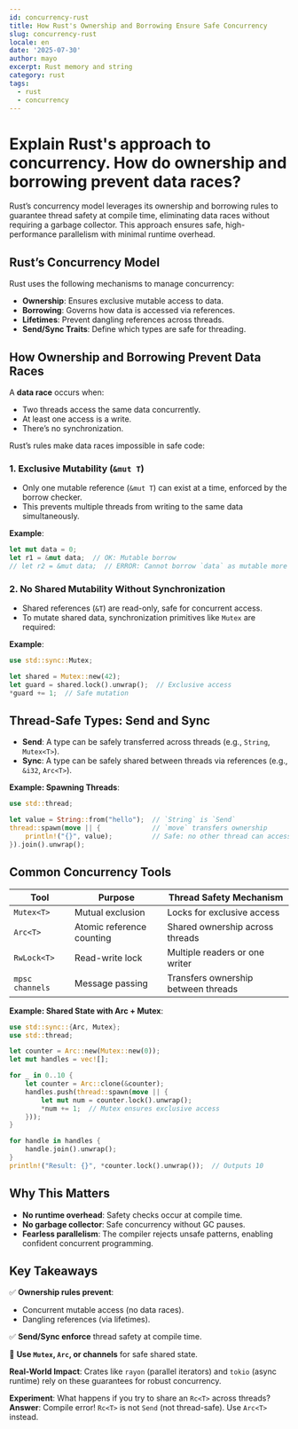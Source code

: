```yaml
---
id: concurrency-rust
title: How Rust's Ownership and Borrowing Ensure Safe Concurrency
slug: concurrency-rust
locale: en
date: '2025-07-30'
author: mayo
excerpt: Rust memory and string
category: rust
tags:
  - rust
  - concurrency
---
```


# Explain Rust's approach to concurrency. How do ownership and borrowing prevent data races?

Rust’s concurrency model leverages its ownership and borrowing rules to guarantee thread safety at compile time, eliminating data races without requiring a garbage collector. This approach ensures safe, high-performance parallelism with minimal runtime overhead.

## Rust’s Concurrency Model

Rust uses the following mechanisms to manage concurrency:
- **Ownership**: Ensures exclusive mutable access to data.
- **Borrowing**: Governs how data is accessed via references.
- **Lifetimes**: Prevent dangling references across threads.
- **Send/Sync Traits**: Define which types are safe for threading.

## How Ownership and Borrowing Prevent Data Races

A **data race** occurs when:
- Two threads access the same data concurrently.
- At least one access is a write.
- There’s no synchronization.

Rust’s rules make data races impossible in safe code:

### 1. Exclusive Mutability (`&mut T`)
- Only one mutable reference (`&mut T`) can exist at a time, enforced by the borrow checker.
- This prevents multiple threads from writing to the same data simultaneously.

**Example**:
```rust
let mut data = 0;
let r1 = &mut data;  // OK: Mutable borrow
// let r2 = &mut data;  // ERROR: Cannot borrow `data` as mutable more than once
```

### 2. No Shared Mutability Without Synchronization
- Shared references (`&T`) are read-only, safe for concurrent access.
- To mutate shared data, synchronization primitives like `Mutex` are required:

**Example**:
```rust
use std::sync::Mutex;

let shared = Mutex::new(42);
let guard = shared.lock().unwrap();  // Exclusive access
*guard += 1;  // Safe mutation
```

## Thread-Safe Types: Send and Sync

- **Send**: A type can be safely transferred across threads (e.g., `String`, `Mutex<T>`).
- **Sync**: A type can be safely shared between threads via references (e.g., `&i32`, `Arc<T>`).

**Example: Spawning Threads**:
```rust
use std::thread;

let value = String::from("hello");  // `String` is `Send`
thread::spawn(move || {             // `move` transfers ownership
    println!("{}", value);          // Safe: no other thread can access `value`
}).join().unwrap();
```

## Common Concurrency Tools

| **Tool** | **Purpose** | **Thread Safety Mechanism** |
|----------|-------------|-----------------------------|
| `Mutex<T>` | Mutual exclusion | Locks for exclusive access |
| `Arc<T>` | Atomic reference counting | Shared ownership across threads |
| `RwLock<T>` | Read-write lock | Multiple readers or one writer |
| `mpsc channels` | Message passing | Transfers ownership between threads |

**Example: Shared State with Arc + Mutex**:
```rust
use std::sync::{Arc, Mutex};
use std::thread;

let counter = Arc::new(Mutex::new(0));
let mut handles = vec![];

for _ in 0..10 {
    let counter = Arc::clone(&counter);
    handles.push(thread::spawn(move || {
        let mut num = counter.lock().unwrap();
        *num += 1;  // Mutex ensures exclusive access
    }));
}

for handle in handles {
    handle.join().unwrap();
}
println!("Result: {}", *counter.lock().unwrap());  // Outputs 10
```

## Why This Matters

- **No runtime overhead**: Safety checks occur at compile time.
- **No garbage collector**: Safe concurrency without GC pauses.
- **Fearless parallelism**: The compiler rejects unsafe patterns, enabling confident concurrent programming.

## Key Takeaways

✅ **Ownership rules prevent**:
- Concurrent mutable access (no data races).
- Dangling references (via lifetimes).

✅ **Send/Sync enforce** thread safety at compile time.

🚀 **Use `Mutex`, `Arc`, or channels** for safe shared state.

**Real-World Impact**: Crates like `rayon` (parallel iterators) and `tokio` (async runtime) rely on these guarantees for robust concurrency.

**Experiment**: What happens if you try to share an `Rc<T>` across threads?  
**Answer**: Compile error! `Rc<T>` is not `Send` (not thread-safe). Use `Arc<T>` instead.
